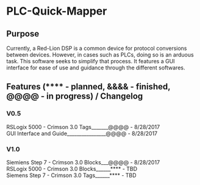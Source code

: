 # PLC-Quick-Mapper
## Purpose
Currently, a Red-Lion DSP is a common device for protocol conversions between devices. However, in cases such as PLCs, doing so is an arduous task. This software seeks to simplify that process. It features a GUI interface for ease of use and guidance through the different softwares. 

## Features (**** - planned, &&&& - finished, @@@@ - in progress) / Changelog

### V0.5<br />
RSLogix 5000 - Crimson 3.0 Tags_______@@@@ - 8/28/2017 <br />
GUI Interface and Guide________________@@@@ - 8/28/2017 <br />
### V1.0<br />
Siemiens Step 7 - Crimson 3.0 Blocks___@@@@ - 8/28/2017 <br />
RSLogix 5000 - Crimson 3.0 Blocks______**** - TBD <br />
Siemens Step 7 - Crimson 3.0 Tags______**** - TBD <br />


